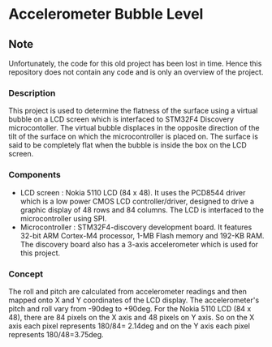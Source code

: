 # Accelerometer Bubble Level
## Note
Unfortunately, the code for this old project has been lost in time. Hence this repository does not contain any code and is only an overview of the project.

### Description
This project is used to determine the flatness of the surface using a virtual bubble on a LCD screen which is interfaced to STM32F4 Discovery microcontoller. The virtual bubble displaces in the opposite direction of the tilt of the surface on which the microcontroller is placed on. The surface is said to be completely flat when the bubble is inside the box on the LCD screen.

### Components
* LCD screen : Nokia 5110 LCD (84 x 48). It uses the PCD8544 driver which is a low power CMOS LCD controller/driver, designed to drive a graphic display of 48 rows and 84 columns. The LCD is interfaced to the microcontroller using SPI.
* Microcontroller : STM32F4-discovery development board. It features 32-bit ARM Cortex-M4 processor, 1-MB Flash memory and 192-KB RAM. The discovery board also has a 3-axis accelerometer which is used for this project.

### Concept
The roll and pitch are calculated from accelerometer readings and then mapped onto X and Y coordinates of the LCD display. The accelerometer's pitch and roll vary from -90deg to +90deg. For the Nokia 5110 LCD (84 x 48), there are 84 pixels on the X axis and 48 pixels on Y axis. So on the X axis each pixel represents 180/84= 2.14deg and on the Y axis each pixel represents 180/48=3.75deg.

